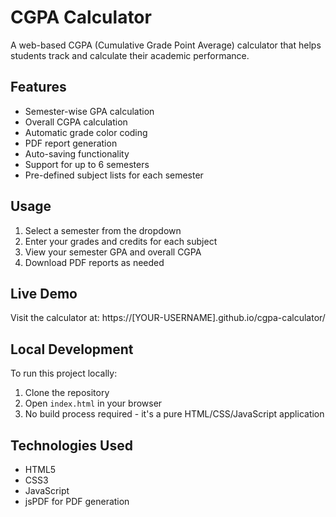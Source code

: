 # CGPA Calculator

A web-based CGPA (Cumulative Grade Point Average) calculator that helps students track and calculate their academic performance.

## Features

- Semester-wise GPA calculation
- Overall CGPA calculation
- Automatic grade color coding
- PDF report generation
- Auto-saving functionality
- Support for up to 6 semesters
- Pre-defined subject lists for each semester

## Usage

1. Select a semester from the dropdown
2. Enter your grades and credits for each subject
3. View your semester GPA and overall CGPA
4. Download PDF reports as needed

## Live Demo

Visit the calculator at: https://[YOUR-USERNAME].github.io/cgpa-calculator/

## Local Development

To run this project locally:

1. Clone the repository
2. Open `index.html` in your browser
3. No build process required - it's a pure HTML/CSS/JavaScript application

## Technologies Used

- HTML5
- CSS3
- JavaScript
- jsPDF for PDF generation

